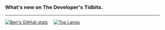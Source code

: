 ### What's new on The Developer's Tidbits.
<!-- BLOG-POST-LIST:START -->
<!-- BLOG-POST-LIST:END -->

---

[![Ben's GitHub stats](https://github-readme-stats.vercel.app/api?username=bengarrett&count_private=true&show_icons=true&layout=compact&hide_title=true)](https://github.com/anuraghazra/github-readme-stats)  &nbsp;&nbsp;&nbsp; [![Top Langs](https://github-readme-stats.vercel.app/api/top-langs/?username=bengarrett&layout=compact)](https://github.com/anuraghazra/github-readme-stats)

<!--
**bengarrett/bengarrett** is a ✨ _special_ ✨ repository because its `README.md` (this file) appears on your GitHub profile.

Here are some ideas to get you started:

- 🔭 I’m currently working on ...
- 🌱 I’m currently learning ...
- 👯 I’m looking to collaborate on ...
- 🤔 I’m looking for help with ...
- 💬 Ask me about ...
- 📫 How to reach me: ...
- 😄 Pronouns: ...
- ⚡ Fun fact: ...
-->

